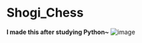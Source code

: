 # Shogi_Chess
**I made this after studying Python~**
![image](https://user-images.githubusercontent.com/85296548/155135536-d2d71fc5-9327-4ea9-a223-57094bdff11c.png)
